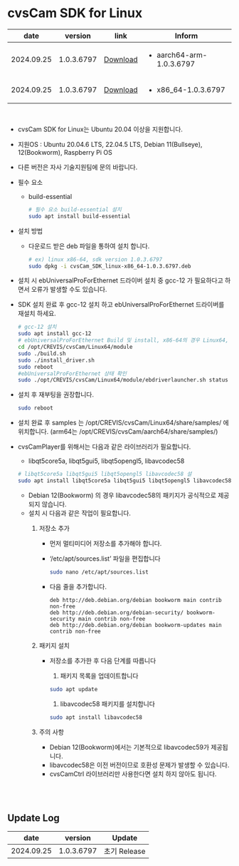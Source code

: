 # cvsCam SDK for Linux
| date | version | link | Inform |
|------|---------|------|--------|
| 2024.09.25 | 1.0.3.6797 | [Download](https://github.com/CREVIS/Camera/raw/refs/heads/master/cvsCam/Linux/Files/cvsCam_SDK_linux-aarch64-arm-1.0.3.6797.zip)| <ul><li>aarch64-arm-1.0.3.6797<br/></li> |
| 2024.09.25 | 1.0.3.6797 | [Download](https://github.com/CREVIS/Camera/raw/refs/heads/master/cvsCam/Linux/Files/cvsCam_SDK_linux-x86_64-1.0.3.6797.zip)| <ul><li>x86_64-1.0.3.6797<br/></li> |


<br>

- cvsCam SDK for Linux는 Ubuntu 20.04 이상을 지원합니다.
- 지원OS : Ubuntu 20.04.6 LTS, 22.04.5 LTS, Debian 11(Bullseye), 12(Bookworm), Raspberry Pi OS
- 다른 버전은 자사 기술지원팀에 문의 바랍니다.

- 필수 요소
    - build-essential
        
        ```bash
        # 필수 요소 build-essential 설치
        sudo apt install build-essential
        ```
        

- 설치 방법
    - 다운로드 받은 deb 파일을 통하여 설치 합니다.
        
        ```bash
        # ex) linux x86-64, sdk version 1.0.3.6797
        sudo dpkg -i cvsCam_SDK_linux-x86_64-1.0.3.6797.deb
        ```
        

- 설치 시 ebUniversalProForEthernet 드라이버 설치 중  gcc-12 가 필요하다고 하면서 오류가 발생할 수도 있습니다.
- SDK 설치 완료 후 gcc-12 설치 하고 ebUniversalProForEthernet 드라이버를 재설치 하세요.
    
    ```bash
    # gcc-12 설치
    sudo apt install gcc-12
    # ebUniversalProForEthernet Build 및 install, x86-64의 경우 Linux64, arm64의 경우 aarch64
    cd /opt/CREVIS/cvsCam/Linux64/module
    sudo ./build.sh
    sudo ./install_driver.sh
    sudo reboot
    #ebUniversalProForEthernet 상태 확인
    sudo ./opt/CREVIS/cvsCam/Linux64/module/ebdriverlauncher.sh status
    ```
    
- 설치 후 재부팅을 권장합니다.
    
    ```bash
    sudo reboot
    ```
    

- 설치 완료 후 samples 는 /opt/CREVIS/cvsCam/Linux64/share/samples/ 에 위치합니다. (arm64는 /opt/CREVIS/cvsCam/aarch64/share/samples/)

- cvsCamPlayer를 위해서는 다음과 같은 라이브러리가 필요합니다.
    - libqt5core5a, libqt5gui5, libqt5opengl5, libavcodec58
    
    ```bash
    # libqt5core5a libqt5gui5 libqt5opengl5 libavcodec58 설
    sudo apt install libqt5core5a libqt5gui5 libqt5opengl5 libavcodec58
    ```
    
    - Debian 12(Bookworm) 의 경우 libavcodec58의 패키지가 공식적으로 제공되지 않습니다.
    - 설치 시 다음과 같은 작업이 필요합니다.
        1. 저장소 추가
            - 먼저 멀티미디어 저장소를 추가해야 합니다.
            - ‘/etc/apt/sources.list’ 파일을 편집합니다
                
                ```bash
                sudo nano /etc/apt/sources.list
                ```
                
            - 다음 줄을 추가합니다.
                
                ```
                deb http://deb.debian.org/debian bookworm main contrib non-free
                deb http://deb.debian.org/debian-security/ bookworm-security main contrib non-free
                deb http://deb.debian.org/debian bookworm-updates main contrib non-free
                ```
                
        2. 패키지 설치 
            - 저장소를 추가한 후 다음 단계를 따릅니다
                1. 패키지 목록을 업데이트합니다
                
                ```bash
                sudo apt update
                ```
                
                1. libavcodec58 패키지를 설치합니다
                
                ```bash
                sudo apt install libavcodec58
                ```
                
        3. 주의 사항
            - Debian 12(Bookworm)에서는 기본적으로 libavcodec59가 제공됩니다.
            - libavcodec58은 이전 버전이므로 호환성 문제가 발생할 수 있습니다.
            - cvsCamCtrl 라이브러리만 사용한다면 설치 하지 않아도 됩니다.
           
<br><br>

## Update Log
| date | version | Update |
|------|---------|--------|
| 2024.09.25 | 1.0.3.6797 | 초기 Release |

<br><br><br><br>
